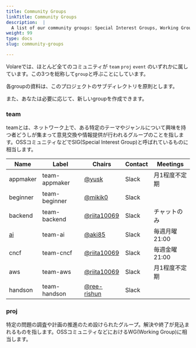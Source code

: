 ```yaml
---
title: Community Groups
linkTitle: Community Groups
description:  |
  A list of our community groups: Special Interest Groups, Working Groups.
weight: 99
type: docs
slug: community-groups

---
```


Volareでは、ほとんど全てのコミュニティが `team` `proj` `event` のいずれかに属しています。この3つを総称して`group`と呼ぶことにしています。

各groupの資料は、このプロジェクトのサブディレクトリを原則とします。

また、あなたは必要に応じて、新しいgroupを作成できます。

### team

teamとは、ネットワーク上で、ある特定のテーマやジャンルについて興味を持つ者どうしが集まって意見交換や情報提供が行われるグループのことを指します。OSSコミュニティなどでSIG(Special Interest Group)と呼ばれているものに相当します。



| Name | Label | Chairs | Contact | Meetings |
|------|-------|--------|---------|----------|
| appmaker | team-appmaker  |[@yusk](https://github.com/yusk)  | Slack | 月1程度不定期 |
| beginner | team-beginner | [@mikik0](https://github.com/mikik0) |  Slack  |  |
| backend | team-backend | [@riita10069](https://github.com/riita10069) | Slack  | チャットのみ |
| [ai](team-ai/README.md) | team-ai | [@aki85](https://github.com/aki85) | Slack | 毎週月曜21:00 |
| cncf |  team-cncf | [@riita10069](https://github.com/riita10069) | Slack | 毎週金曜21:00 |
| aws | team-aws | [@riita10069](https://github.com/riita10069) | Slack | 月1程度不定期 |
| handson | team-handson | [@ree-rishun](https://github.com/ree-rishun) | Slack |  |


### proj

特定の問題の調査や計画の推進のため設けられたグループ。解決や終了が見込まれるものを指します。OSSコミュニティなどにおけるWG(Working Group)に相当します。



